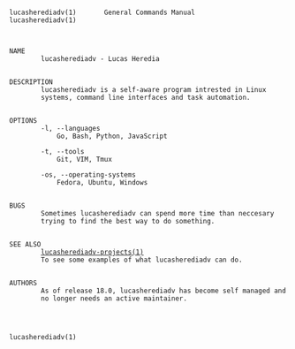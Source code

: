 <pre><code>
lucasherediadv(1)       General Commands Manual        lucasherediadv(1)



NAME
        lucasherediadv - Lucas Heredia


DESCRIPTION
        lucasherediadv is a self-aware program intrested in Linux
        systems, command line interfaces and task automation.


OPTIONS
        -l, --languages
            Go, Bash, Python, JavaScript

        -t, --tools
            Git, VIM, Tmux
        
        -os, --operating-systems
            Fedora, Ubuntu, Windows


BUGS
        Sometimes lucasherediadv can spend more time than neccesary
        trying to find the best way to do something.


SEE ALSO
        <a href="https://github.com/lucasherediadv?tab=repositories">lucasherediadv-projects(1)</a> 
        To see some examples of what lucasherediadv can do.


AUTHORS
        As of release 18.0, lucasherediadv has become self managed and
        no longer needs an active maintainer.

    

                                                       lucasherediadv(1)
</code></pre>
